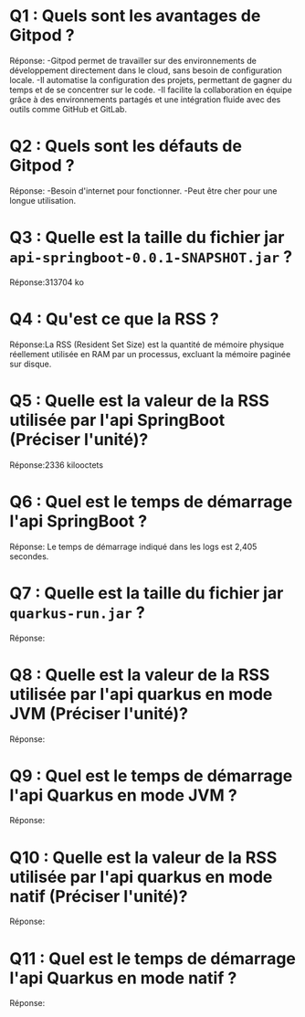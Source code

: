 # Q1 : Quels sont  les avantages de Gitpod ?
Réponse:
-Gitpod permet de travailler sur des environnements de développement directement dans le cloud, sans besoin de configuration locale.
-Il automatise la configuration des projets, permettant de gagner du temps et de se concentrer sur le code.
-Il facilite la collaboration en équipe grâce à des environnements partagés et une intégration fluide avec des outils comme GitHub et GitLab.

# Q2 : Quels sont les défauts de Gitpod ?
Réponse:
-Besoin d'internet pour fonctionner.
-Peut être cher pour une longue utilisation.
# Q3 : Quelle est la taille du fichier jar `api-springboot-0.0.1-SNAPSHOT.jar` ?
Réponse:313704 ko

# Q4 : Qu'est ce que  la RSS ?
Réponse:La RSS (Resident Set Size) est la quantité de mémoire physique réellement utilisée en RAM par un processus, excluant la mémoire paginée sur disque.

# Q5 : Quelle est la valeur de la RSS utilisée par l'api SpringBoot (Préciser l'unité)?
Réponse:2336  kilooctets 

# Q6 : Quel est le temps de démarrage l'api SpringBoot ?
Réponse: Le temps de démarrage indiqué dans les logs est 2,405 secondes. 

# Q7 : Quelle est la taille du fichier jar `quarkus-run.jar` ?
Réponse:

# Q8 : Quelle est la valeur de la RSS utilisée par l'api quarkus en mode JVM (Préciser l'unité)?
Réponse:

# Q9 : Quel est le temps de démarrage l'api Quarkus en mode JVM ?
Réponse:

# Q10 : Quelle est la valeur de la RSS utilisée par l'api quarkus en mode natif (Préciser l'unité)?
Réponse:

# Q11 : Quel est le temps de démarrage l'api Quarkus en mode natif ?
Réponse: